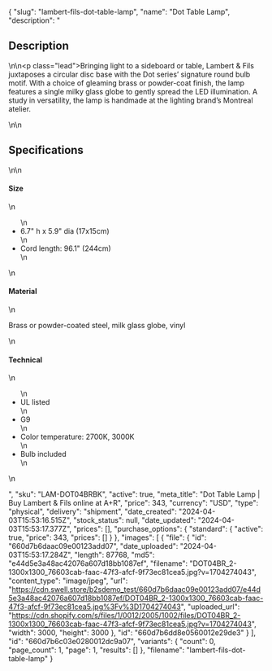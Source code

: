 {
  "slug": "lambert-fils-dot-table-lamp",
  "name": "Dot Table Lamp",
  "description": "<h2>Description</h2>\n<!-- split -->\n<p class=\"lead\">Bringing light to a sideboard or table, Lambert &amp; Fils juxtaposes a circular disc base with the Dot series’ signature round bulb motif. With a choice of gleaming brass or powder-coat finish, the lamp features a single milky glass globe to gently spread the LED illumination. A  study in versatility, the lamp is handmade at the lighting brand’s Montreal atelier. </p>\n<!-- split -->\n<h2>Specifications</h2>\n<!-- split -->\n<h4>Size</h4>\n<ul>\n<li>6.7\" h x 5.9\" dia (17x15cm)</li>\n<li>Cord length: 96.1\" (244cm)</li>\n</ul>\n<h4>Material</h4>\n<p>Brass or powder-coated steel, milk glass globe, vinyl</p>\n<h4>Technical</h4>\n<ul>\n<li>UL listed</li>\n<li>G9</li>\n<li>Color temperature: 2700K, 3000K</li>\n<li>Bulb included</li>\n</ul>\n<ul></ul>",
  "sku": "LAM-DOT04BRBK",
  "active": true,
  "meta_title": "Dot Table Lamp | Buy Lambert & Fils online at A+R",
  "price": 343,
  "currency": "USD",
  "type": "physical",
  "delivery": "shipment",
  "date_created": "2024-04-03T15:53:16.515Z",
  "stock_status": null,
  "date_updated": "2024-04-03T15:53:17.377Z",
  "prices": [],
  "purchase_options": {
    "standard": {
      "active": true,
      "price": 343,
      "prices": []
    }
  },
  "images": [
    {
      "file": {
        "id": "660d7b6daac09e00123add07",
        "date_uploaded": "2024-04-03T15:53:17.284Z",
        "length": 87768,
        "md5": "e44d5e3a48ac42076a607d18bb1087ef",
        "filename": "DOT04BR_2-1300x1300_76603cab-faac-47f3-afcf-9f73ec81cea5.jpg?v=1704274043",
        "content_type": "image/jpeg",
        "url": "https://cdn.swell.store/b2sdemo_test/660d7b6daac09e00123add07/e44d5e3a48ac42076a607d18bb1087ef/DOT04BR_2-1300x1300_76603cab-faac-47f3-afcf-9f73ec81cea5.jpg%3Fv%3D1704274043",
        "uploaded_url": "https://cdn.shopify.com/s/files/1/0012/2005/1002/files/DOT04BR_2-1300x1300_76603cab-faac-47f3-afcf-9f73ec81cea5.jpg?v=1704274043",
        "width": 3000,
        "height": 3000
      },
      "id": "660d7b6dd8e0560012e29de3"
    }
  ],
  "id": "660d7b6c03e0280012dc9a07",
  "variants": {
    "count": 0,
    "page_count": 1,
    "page": 1,
    "results": []
  },
  "filename": "lambert-fils-dot-table-lamp"
}